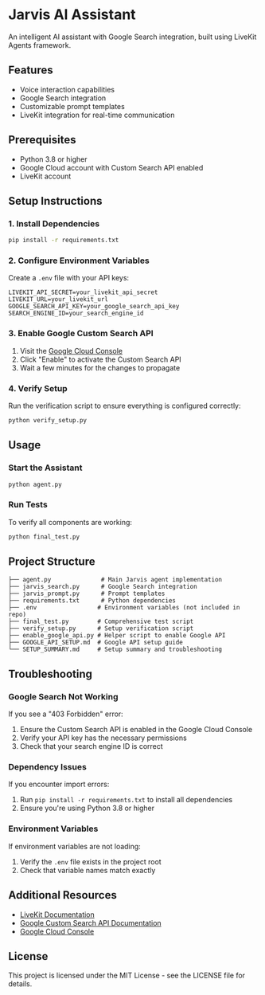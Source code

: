 # Jarvis AI Assistant

An intelligent AI assistant with Google Search integration, built using LiveKit Agents framework.

## Features
- Voice interaction capabilities
- Google Search integration
- Customizable prompt templates
- LiveKit integration for real-time communication

## Prerequisites
- Python 3.8 or higher
- Google Cloud account with Custom Search API enabled
- LiveKit account

## Setup Instructions

### 1. Install Dependencies
```bash
pip install -r requirements.txt
```

### 2. Configure Environment Variables
Create a `.env` file with your API keys:
```env
LIVEKIT_API_SECRET=your_livekit_api_secret
LIVEKIT_URL=your_livekit_url
GOOGLE_SEARCH_API_KEY=your_google_search_api_key
SEARCH_ENGINE_ID=your_search_engine_id
```

### 3. Enable Google Custom Search API
1. Visit the [Google Cloud Console](https://console.developers.google.com/apis/api/customsearch.googleapis.com/overview?project=703401253493)
2. Click "Enable" to activate the Custom Search API
3. Wait a few minutes for the changes to propagate

### 4. Verify Setup
Run the verification script to ensure everything is configured correctly:
```bash
python verify_setup.py
```

## Usage

### Start the Assistant
```bash
python agent.py
```

### Run Tests
To verify all components are working:
```bash
python final_test.py
```

## Project Structure
```
├── agent.py              # Main Jarvis agent implementation
├── jarvis_search.py      # Google Search integration
├── jarvis_prompt.py      # Prompt templates
├── requirements.txt      # Python dependencies
├── .env                 # Environment variables (not included in repo)
├── final_test.py        # Comprehensive test script
├── verify_setup.py      # Setup verification script
├── enable_google_api.py # Helper script to enable Google API
├── GOOGLE_API_SETUP.md  # Google API setup guide
└── SETUP_SUMMARY.md     # Setup summary and troubleshooting
```

## Troubleshooting

### Google Search Not Working
If you see a "403 Forbidden" error:
1. Ensure the Custom Search API is enabled in the Google Cloud Console
2. Verify your API key has the necessary permissions
3. Check that your search engine ID is correct

### Dependency Issues
If you encounter import errors:
1. Run `pip install -r requirements.txt` to install all dependencies
2. Ensure you're using Python 3.8 or higher

### Environment Variables
If environment variables are not loading:
1. Verify the `.env` file exists in the project root
2. Check that variable names match exactly

## Additional Resources
- [LiveKit Documentation](https://docs.livekit.io/)
- [Google Custom Search API Documentation](https://developers.google.com/custom-search/v1/intro)
- [Google Cloud Console](https://console.cloud.google.com/)

## License
This project is licensed under the MIT License - see the LICENSE file for details.
